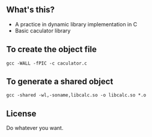 ## What's this?

- A practice in dynamic library implementation in C
- Basic caculator library

## To create the object file

`gcc -WALL -fPIC -c caculator.c`

## To generate a shared object

`gcc -shared -wl,-soname,libcalc.so -o libcalc.so *.o`

## License

Do whatever you want.


